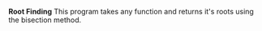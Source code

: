 **Root Finding**
This program takes any function and returns it's roots using the bisection method.
